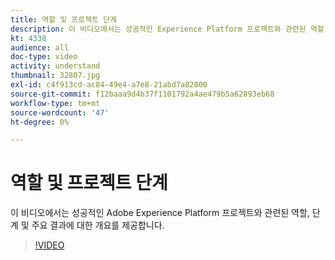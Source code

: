 ```yaml
---
title: 역할 및 프로젝트 단계
description: 이 비디오에서는 성공적인 Experience Platform 프로젝트와 관련된 역할, 단계 및 주요 결과에 대한 개요를 제공합니다.
kt: 4338
audience: all
doc-type: video
activity: understand
thumbnail: 32807.jpg
exl-id: c4f913cd-ac84-49e4-a7e8-21abd7a82800
source-git-commit: f12baaa9d4b37f1101792a4ae479b5a62893eb68
workflow-type: tm+mt
source-wordcount: '47'
ht-degree: 0%

---
```


# 역할 및 프로젝트 단계

이 비디오에서는 성공적인 Adobe Experience Platform 프로젝트와 관련된 역할, 단계 및 주요 결과에 대한 개요를 제공합니다.

>[!VIDEO](https://video.tv.adobe.com/v/3430453?quality=12&learn=on&captions=kor)
